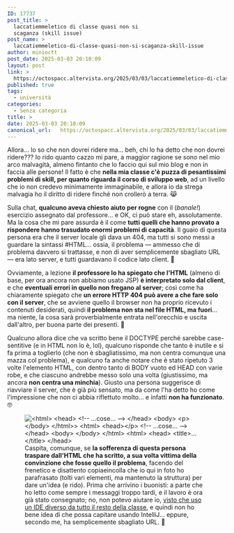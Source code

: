 ```yaml
---
ID: 17737
post_title: >
  laccatiemmeletico di classe quasi non si
  scaganza (skill issue)
post_name: >
  laccatiemmeletico-di-classe-quasi-non-si-scaganza-skill-issue
author: minioctt
post_date: 2025-03-03 20:10:09
layout: post
link: >
  https://octospacc.altervista.org/2025/03/03/laccatiemmeletico-di-classe-quasi-non-si-scaganza-skill-issue/
published: true
tags:
  - università
categories:
  - Senza categoria
title: >
date: 2025-03-03 20:10:09
canonical_url:   https://octospacc.altervista.org/2025/03/03/laccatiemmeletico-di-classe-quasi-non-si-scaganza-skill-issue/
---
```

<!-- wp:paragraph -->
<p>Allora... lo so che non dovrei ridere ma... beh, chi lo ha detto che non dovrei ridere??? Io rido quanto cazzo mi pare, a maggior ragione se sono nel mio arco malvagità, almeno fintanto che lo faccio qui sul mio blog e non in faccia alle persone! Il fatto è che <strong>nella mia classe c'è puzza di pesantissimi problemi di skill, per quanto riguarda il corso di sviluppo web</strong>, ad un livello che io non credevo minimamente immaginabile, e allora io da strega malvagia ho il diritto di ridere finché non crollerò a terra. 😹</p>
<!-- /wp:paragraph -->

<!-- wp:paragraph -->
<p>Sulla chat, <strong>qualcuno aveva chiesto aiuto per rogne</strong> con il (<em>banale!</em>) esercizio assegnato dal professore... e OK, ci può stare eh, assolutamente. Ma la cosa che mi pare assurda è il come <strong>tutti quelli che hanno provato a rispondere hanno trasudato enormi problemi di capacità</strong>. Il guaio di questa persona era che il server locale gli dava un 404, ma tutti si sono messi a guardare la sintassi #HTML... ossia, il problema — ammesso che di problema davvero si trattasse, e non di aver semplicemente sbagliato URL — era lato server, e tutti guardavano il codice lato client. 🐒</p>
<!-- /wp:paragraph -->

<!-- wp:paragraph -->
<p>Ovviamente, a lezione <strong>il professore lo ha spiegato che l'HTML</strong> (almeno di base, per ora ancora non abbiamo usato JSP) <strong>è interpretato solo dal client</strong>, e che <strong>eventuali errori in quello non fregano al server</strong>; così come ha chiaramente spiegato che <strong>un errore HTTP 404 può avere a che fare solo con il server</strong>, che se avviene quello il browser non ha proprio ricevuto i contenuti desiderati, quindi <strong>il problema non sta nel file HTML, ma fuori</strong>... ma niente, la cosa sarà proverbialmente entrata nell'orecchio e uscita dall'altro, per buona parte dei presenti. 🚷</p>
<!-- /wp:paragraph -->

<!-- wp:paragraph -->
<p>Qualcuno allora dice che va scritto bene il DOCTYPE perché sarebbe case-sentitive (e in HTML non lo è, lol), qualcuno risponde che tanto è inutile e si fa prima a toglierlo (che non è sbagliatissimo, ma non centra comunque una mazza col problema), e qualcuno fa anche notare che è stato ripetuto 3 volte l'elemento HTML, con dentro tanto di BODY vuoto ed HEAD con varie robe, e che ciascuno andrebbe messo solo una volta (giustissimo, ma ancora <strong>non centra una minchia</strong>). Giusto una persona suggerisce di riavviare il server, che è già più sensato, ma da come l'ha detto ho come l'impressione che non ci abbia riflettuto molto... e infatti <strong>non ha funzionato</strong>. 🤓</p>
<!-- /wp:paragraph -->

<!-- wp:paragraph -->
<p></p>
<!-- /wp:paragraph -->

<!-- wp:image {"id":17740,"sizeSlug":"full","linkDestination":"none"} -->
<figure class="wp-block-image size-full"><img src="{{site.cdnurl}}/assets/uploads/2025/03/carbon.png" alt="<html&gt;
<head&gt;
  <!-- ...cose... --&gt;
</head&gt;
<body&gt;

</body&gt;
</html&gt;&gt;
<html&gt;
<head&gt;
  <!-- ...cose... --&gt;
</head&gt;
<body&gt;

</body&gt;
</html&gt;
<html&gt;
<head&gt;
  <title&gt;...</title&gt;
</head&gt;" class="wp-image-17740"/><figcaption class="wp-element-caption">Caspita, comunque, se <strong>la sofferenza di questa persona traspare dall'HTML che ha scritto, a sua volta vittima della convinzione che fosse quello il problema</strong>, facendo del frenetico e disattento copiaeincolla che io qui in foto ho parafrasato (tolti vari elementi, ma mantenuto la struttura) per dare un'idea (e rido). Prima che arrivino i buonisti: a parte che ho letto come sempre i messaggi troppo tardi, e il lavoro è ora già stato consegnato; no, non potevo aiutare io, <a href="/microblog-mirror/2025/03/01/gatto-di-tomba-con-caffe-universitario/">visto che uso un IDE diverso da tutto il resto della classe</a>, e quindi non ho bene idea di che possa capitare usando IntelliJ... eppure, secondo me, ha semplicemente sbagliato URL. 👃</figcaption></figure>
<!-- /wp:image -->